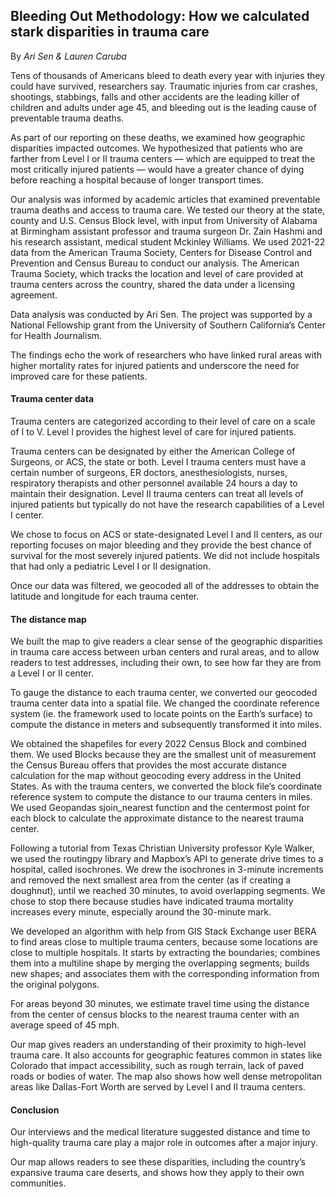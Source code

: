 ## Bleeding Out Methodology: How we calculated stark disparities in trauma care

By <em>Ari Sen & Lauren Caruba</em> 

Tens of thousands of Americans bleed to death every year with injuries they could have survived, researchers say. Traumatic injuries from car crashes, shootings, stabbings, falls and other accidents are the leading killer of children and adults under age 45, and bleeding out is the leading cause of preventable trauma deaths. 

As part of our reporting on these deaths, we examined how geographic disparities impacted outcomes. We hypothesized that patients who are farther from Level I or II trauma centers — which are equipped to treat the most critically injured patients — would have a greater chance of dying before reaching a hospital because of longer transport times. 

Our analysis was informed by academic articles that examined preventable trauma deaths and access to trauma care. We tested our theory at the state, county and U.S. Census Block level, with input from University of Alabama at Birmingham assistant professor and trauma surgeon Dr. Zain Hashmi and his research assistant, medical student Mckinley Williams. We used 2021-22 data from the American Trauma Society, Centers for Disease Control and Prevention and Census Bureau to conduct our analysis. The American Trauma Society, which tracks the location and level of care provided at trauma centers across the country, shared the data under a licensing agreement. 

Data analysis was conducted by Ari Sen. The project was supported by a National Fellowship grant from the University of Southern California’s Center for Health Journalism. 

The findings echo the work of researchers who have linked rural areas with higher mortality rates for injured patients and underscore the need for improved care for these patients.

#### Trauma center data
Trauma centers are categorized according to their level of care on a scale of I to V. Level I provides the highest level of care for injured patients. 

Trauma centers can be designated by either the American College of Surgeons, or ACS, the state or both. Level I trauma centers must have a certain number of surgeons, ER doctors, anesthesiologists, nurses, respiratory therapists and other personnel available 24 hours a day to maintain their designation. Level II trauma centers can treat all levels of injured patients but typically do not have the research capabilities of a Level I center. 

We chose to focus on ACS or state-designated Level I and II centers, as our reporting focuses on major bleeding and they provide the best chance of survival for the most severely injured patients. We did not include hospitals that had only a pediatric Level I or II designation. 

Once our data was filtered, we geocoded all of the addresses to obtain the latitude and longitude for each trauma center.

#### The distance map

We built the map to give readers a clear sense of the geographic disparities in trauma care access between urban centers and rural areas, and to allow readers to test addresses, including their own, to see how far they are from a Level I or II center.

To gauge the distance to each trauma center, we converted our geocoded trauma center data into a spatial file. We changed the coordinate reference system (ie. the framework used to locate points on the Earth’s surface) to compute the distance in meters and subsequently transformed it into miles. 

We obtained the shapefiles for every 2022 Census Block and combined them. We used Blocks because they are the smallest unit of measurement the Census Bureau offers that provides the most accurate distance calculation for the map without geocoding every address in the United States. As with the trauma centers, we converted the block file’s coordinate reference system to compute the distance to our trauma centers in miles. We used Geopandas sjoin_nearest function and the centermost point for each block to calculate the approximate distance to the nearest trauma center. 

Following a tutorial from Texas Christian University professor Kyle Walker, we used the routingpy library and Mapbox’s API to generate drive times to a hospital, called isochrones. We drew the isochrones in 3-minute increments and removed the next smallest area from the center (as if creating a doughnut), until we reached 30 minutes, to avoid overlapping segments. We chose to stop there because studies have indicated trauma mortality increases every minute, especially around the 30-minute mark. 

We developed an algorithm with help from GIS Stack Exchange user BERA to find areas close to multiple trauma centers, because some locations are close to multiple hospitals. It starts by extracting the boundaries; combines them into a multiline shape by merging the overlapping segments; builds new shapes; and associates them with the corresponding information from the original polygons.

For areas beyond 30 minutes, we estimate travel time using the distance from the center of census blocks to the nearest trauma center with an average speed of 45 mph.

Our map gives readers an understanding of their proximity to high-level trauma care. It also accounts for geographic features common in states like Colorado that impact accessibility, such as rough terrain, lack of paved roads or bodies of water.  The map also shows how well dense metropolitan areas like Dallas-Fort Worth are served by Level I and II trauma centers. 

#### Conclusion
Our interviews and the medical literature suggested distance and time to high-quality trauma care play a major role in outcomes after a major injury.

Our map allows readers to see these disparities, including the country’s expansive trauma care deserts, and shows how they apply to their own communities. 















